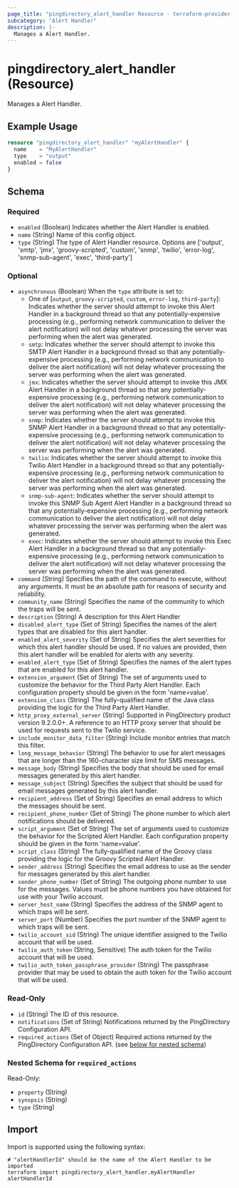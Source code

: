 ```yaml
---
page_title: "pingdirectory_alert_handler Resource - terraform-provider-pingdirectory"
subcategory: "Alert Handler"
description: |-
  Manages a Alert Handler.
---
```


# pingdirectory_alert_handler (Resource)

Manages a Alert Handler.

## Example Usage

```terraform
resource "pingdirectory_alert_handler" "myAlertHandler" {
  name    = "MyAlertHandler"
  type    = "output"
  enabled = false
}
```

<!-- schema generated by tfplugindocs -->
## Schema

### Required

- `enabled` (Boolean) Indicates whether the Alert Handler is enabled.
- `name` (String) Name of this config object.
- `type` (String) The type of Alert Handler resource. Options are ['output', 'smtp', 'jmx', 'groovy-scripted', 'custom', 'snmp', 'twilio', 'error-log', 'snmp-sub-agent', 'exec', 'third-party']

### Optional

- `asynchronous` (Boolean) When the `type` attribute is set to:
  - One of [`output`, `groovy-scripted`, `custom`, `error-log`, `third-party`]: Indicates whether the server should attempt to invoke this Alert Handler in a background thread so that any potentially-expensive processing (e.g., performing network communication to deliver the alert notification) will not delay whatever processing the server was performing when the alert was generated.
  - `smtp`: Indicates whether the server should attempt to invoke this SMTP Alert Handler in a background thread so that any potentially-expensive processing (e.g., performing network communication to deliver the alert notification) will not delay whatever processing the server was performing when the alert was generated.
  - `jmx`: Indicates whether the server should attempt to invoke this JMX Alert Handler in a background thread so that any potentially-expensive processing (e.g., performing network communication to deliver the alert notification) will not delay whatever processing the server was performing when the alert was generated.
  - `snmp`: Indicates whether the server should attempt to invoke this SNMP Alert Handler in a background thread so that any potentially-expensive processing (e.g., performing network communication to deliver the alert notification) will not delay whatever processing the server was performing when the alert was generated.
  - `twilio`: Indicates whether the server should attempt to invoke this Twilio Alert Handler in a background thread so that any potentially-expensive processing (e.g., performing network communication to deliver the alert notification) will not delay whatever processing the server was performing when the alert was generated.
  - `snmp-sub-agent`: Indicates whether the server should attempt to invoke this SNMP Sub Agent Alert Handler in a background thread so that any potentially-expensive processing (e.g., performing network communication to deliver the alert notification) will not delay whatever processing the server was performing when the alert was generated.
  - `exec`: Indicates whether the server should attempt to invoke this Exec Alert Handler in a background thread so that any potentially-expensive processing (e.g., performing network communication to deliver the alert notification) will not delay whatever processing the server was performing when the alert was generated.
- `command` (String) Specifies the path of the command to execute, without any arguments. It must be an absolute path for reasons of security and reliability.
- `community_name` (String) Specifies the name of the community to which the traps will be sent.
- `description` (String) A description for this Alert Handler
- `disabled_alert_type` (Set of String) Specifies the names of the alert types that are disabled for this alert handler.
- `enabled_alert_severity` (Set of String) Specifies the alert severities for which this alert handler should be used. If no values are provided, then this alert handler will be enabled for alerts with any severity.
- `enabled_alert_type` (Set of String) Specifies the names of the alert types that are enabled for this alert handler.
- `extension_argument` (Set of String) The set of arguments used to customize the behavior for the Third Party Alert Handler. Each configuration property should be given in the form 'name=value'.
- `extension_class` (String) The fully-qualified name of the Java class providing the logic for the Third Party Alert Handler.
- `http_proxy_external_server` (String) Supported in PingDirectory product version 9.2.0.0+. A reference to an HTTP proxy server that should be used for requests sent to the Twilio service.
- `include_monitor_data_filter` (String) Include monitor entries that match this filter.
- `long_message_behavior` (String) The behavior to use for alert messages that are longer than the 160-character size limit for SMS messages.
- `message_body` (String) Specifies the body that should be used for email messages generated by this alert handler.
- `message_subject` (String) Specifies the subject that should be used for email messages generated by this alert handler.
- `recipient_address` (Set of String) Specifies an email address to which the messages should be sent.
- `recipient_phone_number` (Set of String) The phone number to which alert notifications should be delivered.
- `script_argument` (Set of String) The set of arguments used to customize the behavior for the Scripted Alert Handler. Each configuration property should be given in the form 'name=value'.
- `script_class` (String) The fully-qualified name of the Groovy class providing the logic for the Groovy Scripted Alert Handler.
- `sender_address` (String) Specifies the email address to use as the sender for messages generated by this alert handler.
- `sender_phone_number` (Set of String) The outgoing phone number to use for the messages. Values must be phone numbers you have obtained for use with your Twilio account.
- `server_host_name` (String) Specifies the address of the SNMP agent to which traps will be sent.
- `server_port` (Number) Specifies the port number of the SNMP agent to which traps will be sent.
- `twilio_account_sid` (String) The unique identifier assigned to the Twilio account that will be used.
- `twilio_auth_token` (String, Sensitive) The auth token for the Twilio account that will be used.
- `twilio_auth_token_passphrase_provider` (String) The passphrase provider that may be used to obtain the auth token for the Twilio account that will be used.

### Read-Only

- `id` (String) The ID of this resource.
- `notifications` (Set of String) Notifications returned by the PingDirectory Configuration API.
- `required_actions` (Set of Object) Required actions returned by the PingDirectory Configuration API. (see [below for nested schema](#nestedatt--required_actions))

<a id="nestedatt--required_actions"></a>
### Nested Schema for `required_actions`

Read-Only:

- `property` (String)
- `synopsis` (String)
- `type` (String)

## Import

Import is supported using the following syntax:

```shell
# "alertHandlerId" should be the name of the Alert Handler to be imported
terraform import pingdirectory_alert_handler.myAlertHandler alertHandlerId
```

